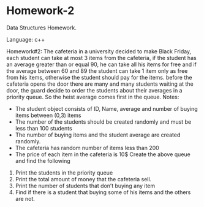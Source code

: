 # Homework-2
Data Structures Homework.

Language: c++



Homework#2: The cafeteria in a university decided to make Black Friday, each student can take at most 3 items from the cafeteria, if the student has an average greater than or equal 90, he can take all his items for free and if the average between 60 and 89 the student can take 1 item only as free from his items, otherwise the student should pay for the items.   before the cafeteria opens the door there are many and many students waiting at the door, the guard decide to order the students about their averages in a priority queue. So the heist average comes first in the queue. 
Notes: 
-	The student object consists of ID, Name, average and number of buying items between (0,3) items
-	The number of the students should be created randomly and must be less than 100 students
-	The number of buying items and the student average are created randomly. 
-	The cafeteria has random number of items less than 200
-	The price of each item in the cafeteria is 10$
Create the above queue and find the following
1.	Print the students in the priority queue 
2.	Print the total amount of money that the cafeteria sell.
3.	Print the number of students that don’t buying any item
4.	Find if there is a student that buying some of his items and the others are not. 


